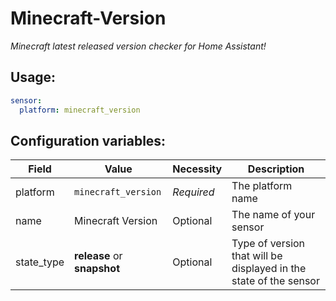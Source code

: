 # Minecraft-Version

_Minecraft latest released version checker for Home Assistant!_

## Usage:

```yaml
sensor:
  platform: minecraft_version
```

## Configuration variables:
  
Field | Value | Necessity | Description
--- | --- | --- | ---
platform | `minecraft_version` | *Required* | The platform name
name | Minecraft Version | Optional | The name of your sensor
state_type | **release** or **snapshot** | Optional | Type of version that will be displayed in the state of the sensor
